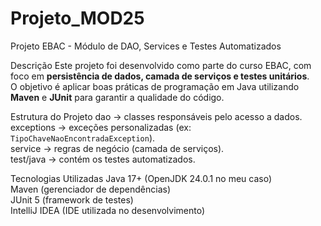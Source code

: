 # Projeto_MOD25
Projeto EBAC - Módulo de DAO, Services e Testes Automatizados

 Descrição
Este projeto foi desenvolvido como parte do curso EBAC, com foco em **persistência de dados, camada de serviços e testes unitários**.  
O objetivo é aplicar boas práticas de programação em Java utilizando **Maven** e **JUnit** para garantir a qualidade do código.



 Estrutura do Projeto
dao → classes responsáveis pelo acesso a dados.  
exceptions → exceções personalizadas (ex: `TipoChaveNaoEncontradaException`).  
service → regras de negócio (camada de serviços).  
test/java → contém os testes automatizados.



 Tecnologias Utilizadas
Java 17+ (OpenJDK 24.0.1 no meu caso)  
Maven (gerenciador de dependências)  
JUnit 5 (framework de testes)  
IntelliJ IDEA (IDE utilizada no desenvolvimento)  
